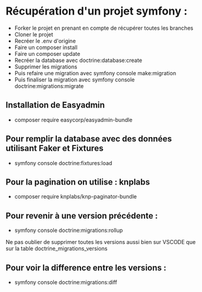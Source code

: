 # Récupération d'un projet symfony :

- Forker le projet en prenant en compte de récupérer toutes les branches
- Cloner le projet
- Recréer le .env d'origine
- Faire un composer install
- Faire un composer update
- Recréer la database avec doctrine:database:create
- Supprimer les migrations
- Puis refaire une migration avec symfony console make:migration
- Puis finaliser la migration avec symfony console doctrine:migrations:migrate

## Installation de Easyadmin

- composer require easycorp/easyadmin-bundle

## Pour remplir la database avec des données utilisant Faker et Fixtures

- symfony console doctrine:fixtures:load

## Pour la pagination on utilise : knplabs

- composer require knplabs/knp-paginator-bundle

## Pour revenir à une version précédente : 

- symfony console doctrine:migrations:rollup

Ne pas oublier de supprimer toutes les versions aussi bien sur VSCODE que sur la table doctrine_migrations_versions

## Pour voir la difference entre les versions : 

- symfony console doctrine:migrations:diff
